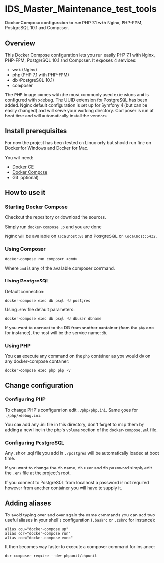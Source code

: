 # IDS_Master_Maintenance_test_tools
Docker Compose configuration to run PHP 7.1 with Nginx, PHP-FPM, PostgreSQL 10.1 and Composer.

## Overview

This Docker Compose configuration lets you run easily PHP 7.1 with Nginx, PHP-FPM, PostgreSQL 10.1 and Composer.
It exposes 4 services:

* web (Nginx)
* php (PHP 7.1 with PHP-FPM)
* db (PostgreSQL 10.1)
* composer

The PHP image comes with the most commonly used extensions and is configured with xdebug.
The UUID extension for PostgreSQL has been added.
Nginx default configuration is set up for Symfony 4 (but can be easily changed) and will serve your working directory.
Composer is run at boot time and will automatically install the vendors.

## Install prerequisites

For now the project has been tested on Linux only but should run fine on Docker for Windows and Docker for Mac.

You will need:

* [Docker CE](https://docs.docker.com/engine/installation/)
* [Docker Compose](https://docs.docker.com/compose/install)
* Git (optional)

## How to use it

### Starting Docker Compose

Checkout the repository or download the sources.

Simply run `docker-compose up` and you are done.

Nginx will be available on `localhost:80` and PostgreSQL on `localhost:5432`.

### Using Composer

`docker-compose run composer <cmd>`

Where `cmd` is any of the available composer command.

### Using PostgreSQL

Default connection:

`docker-compose exec db psql -U postgres`

Using .env file default parameters:

`docker-compose exec db psql -U dbuser dbname`

If you want to connect to the DB from another container (from the `php` one for instance), the host will be the service name: `db`.

### Using PHP

You can execute any command on the `php` container as you would do on any docker-compose container:

`docker-compose exec php php -v`

## Change configuration

### Configuring PHP

To change PHP's configuration edit `./php/php.ini`.
Same goes for `./php/xdebug.ini`.

You can add any .ini file in this directory, don't forget to map them by adding a new line in the php's `volume` section of the `docker-compose.yml` file.

### Configuring PostgreSQL

Any .sh or .sql file you add in `./postgres` will be automatically loaded at boot time.

If you want to change the db name, db user and db password simply edit the `.env` file at the project's root.

If you connect to PostgreSQL from localhost a password is not required however from another container you will have to supply it.

## Adding aliases

To avoid typing over and over again the same commands you can add two useful aliases in your shell's configuration (`.bashrc` or `.zshrc` for instance):

```
alias dcu="docker-compose up"
alias dcr="docker-compose run"
alias dce="docker-compose exec"
```

It then becomes way faster to execute a composer command for instance:

`dcr composer require --dev phpunit/phpunit`
